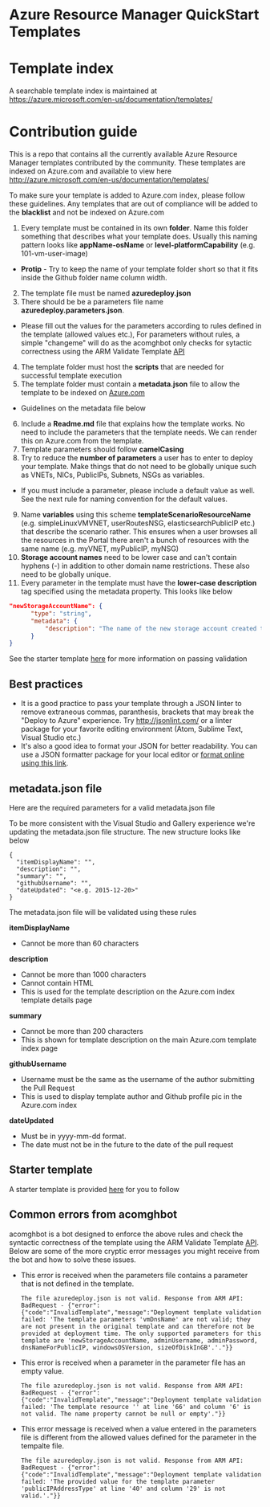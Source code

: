 # Azure Resource Manager QuickStart Templates

# Template index
A searchable template index is maintained at https://azure.microsoft.com/en-us/documentation/templates/

# Contribution guide

This is a repo that contains all the currently available Azure Resource Manager templates contributed by the community. These templates are indexed on Azure.com and available to view here http://azure.microsoft.com/en-us/documentation/templates/

To make sure your template is added to Azure.com index, please follow these guidelines. Any templates that are out of compliance will be added to the **blacklist** and not be indexed on Azure.com

1. Every template must be contained in its own **folder**. Name this folder something that describes what your template does. Usually this naming pattern looks like **appName-osName** or **level-platformCapability** (e.g. 101-vm-user-image)
  * **Protip** - Try to keep the name of your template folder short so that it fits inside the Github folder name column width.
2. The template file must be named **azuredeploy.json**
3. There should be be a parameters file name **azuredeploy.parameters.json**.
  * Please fill out the values for the parameters according to rules defined in the template (allowed values etc.), For parameters without rules, a simple "changeme" will do as the acomghbot only checks for sytactic correctness using the ARM Validate Template [API](https://msdn.microsoft.com/en-us/library/azure/dn790547.aspx)
4. The template folder must host the **scripts** that are needed for successful template execution
5. The template folder must contain a **metadata.json** file to allow the template to be indexed on [Azure.com](http://azure.microsoft.com)
  *	Guidelines on the metadata file below
6. Include a **Readme.md** file that explains how the template works. No need to include the parameters that the template needs. We can render this on Azure.com from the template.
7. Template parameters should follow **camelCasing**
8. Try to reduce the **number of parameters** a user has to enter to deploy your template. Make things that do not need to be globally unique such as VNETs, NICs, PublicIPs, Subnets, NSGs as variables.
  * If you must include a parameter, please include a default value as well. See the next rule for naming convention for the default values.
9. Name **variables** using this scheme **templateScenarioResourceName** (e.g. simpleLinuxVMVNET, userRoutesNSG, elasticsearchPublicIP etc.) that describe the scenario rather. This ensures when a user browses all the resources in the Portal there aren't a bunch of resources with the same name (e.g. myVNET, myPublicIP, myNSG)
10. **Storage account names** need to be lower case and can't contain hyphens (-) in addition to other domain name restrictions. These also need to be globally unique.
11. Every parameter in the template must have the **lower-case description** tag specified using the metadata property. This looks like below

  ```json
  "newStorageAccountName": {
        "type": "string",
        "metadata": {
            "description": "The name of the new storage account created to store the VMs disks"
        }
  }
  ```


See the starter template [here](https://github.com/Azure/azure-quickstart-templates/tree/master/100-STARTER-TEMPLATE-with-VALIDATION) for more information on passing validation

## Best practices

* It is a good practice to pass your template through a JSON linter to remove extraneous commas, paranthesis, brackets that may break the "Deploy to Azure" experience. Try http://jsonlint.com/ or a linter package for your favorite editing environment (Atom, Sublime Text, Visual Studio etc.)
* It's also a good idea to format your JSON for better readability. You can use a JSON formatter package for your local editor or [format online using this link](https://www.bing.com/search?q=json+formatter).

## metadata.json file

Here are the required parameters for a valid metadata.json file

To be more consistent with the Visual Studio and Gallery experience we're updating the metadata.json file structure. The new structure looks like below

    {
      "itemDisplayName": "",
      "description": "",
      "summary": "",
      "githubUsername": "",
      "dateUpdated": "<e.g. 2015-12-20>"
    }

The metadata.json file will be validated using these rules

**itemDisplayName**
*	Cannot be more than 60 characters

**description**
*	Cannot be more than 1000 characters
*	Cannot contain HTML
* This is used for the template description on the Azure.com index template details page

**summary**
*	Cannot be more than 200 characters
* This is shown for template description on the main Azure.com template index page

**githubUsername**
*	Username must be the same as the username of the author submitting the Pull Request
* This is used to display template author and Github profile pic in the Azure.com index

**dateUpdated**
*	Must be in yyyy-mm-dd format.
*	The date must not be in the future to the date of the pull request

## Starter template

A starter template is provided [here](https://github.com/Azure/azure-quickstart-templates/tree/master/100-starter-template-with-validation) for you to follow

## Common errors from acomghbot

acomghbot is a bot designed to enforce the above rules and check the syntactic correctness of the template using the ARM Validate Template [API](https://msdn.microsoft.com/en-us/library/azure/dn790547.aspx). Below are some of the more cryptic error messages you might receive from the bot and how to solve these issues.

* This error is received when the parameters file contains a parameter that is not defined in the template.

      The file azuredeploy.json is not valid. Response from ARM API: BadRequest - {"error":{"code":"InvalidTemplate","message":"Deployment template validation failed: 'The template parameters 'vmDnsName' are not valid; they are not present in the original template and can therefore not be provided at deployment time. The only supported parameters for this template are 'newStorageAccountName, adminUsername, adminPassword, dnsNameForPublicIP, windowsOSVersion, sizeOfDiskInGB'.'."}}

* This error is received when a parameter in the parameter file has an empty value.

      The file azuredeploy.json is not valid. Response from ARM API: BadRequest - {"error":{"code":"InvalidTemplate","message":"Deployment template validation failed: 'The template resource '' at line '66' and column '6' is not valid. The name property cannot be null or empty'."}}

* This error message is received when a value entered in the parameters file is different from the allowed values defined for the parameter in the tempalte file.

      The file azuredeploy.json is not valid. Response from ARM API: BadRequest - {"error":{"code":"InvalidTemplate","message":"Deployment template validation failed: 'The provided value for the template parameter 'publicIPAddressType' at line '40' and column '29' is not valid.'."}}
